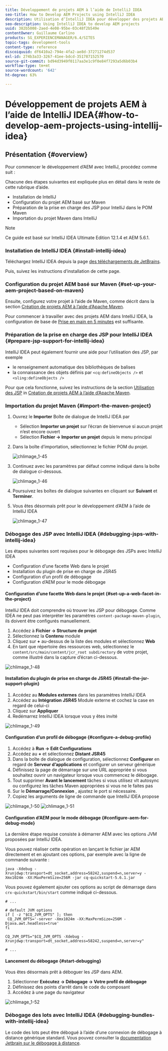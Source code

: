 ```yaml
---
title: Développement de projets AEM à l’aide de IntelliJ IDEA
seo-title: How to Develop AEM Projects using IntelliJ IDEA
description: Utilisation d’IntelliJ IDEA pour développer des projets AEM
seo-description: Using IntelliJ IDEA to develop AEM projects
uuid: 382b5008-2aed-4e08-95be-03c48f2b549e
contentOwner: Guillaume Carlino
products: SG_EXPERIENCEMANAGER/6.4/SITES
topic-tags: development-tools
content-type: reference
discoiquuid: df6410a2-794e-4fa2-ae8d-37271274d537
exl-id: 274b3a33-3267-41ee-bdcd-351787152570
source-git-commit: bd94d3949f0117aa3e1c9f0e84f7293a5d6b03b4
workflow-type: tm+mt
source-wordcount: '642'
ht-degree: 63%

---
```


# Développement de projets AEM à l’aide de IntelliJ IDEA{#how-to-develop-aem-projects-using-intellij-idea}

## Présentation {#overview}

Pour commencer le développement d’AEM avec IntelliJ, procédez comme suit :

Chacune des étapes suivantes est expliquée plus en détail dans le reste de cette rubrique d’aide.

* Installation de IntelliJ
* Configuration du projet AEM basé sur Maven
* Préparation de la prise en charge des JSP pour IntelliJ dans le POM Maven
* Importation du projet Maven dans IntelliJ

>[!NOTE]
>
>Ce guide est basé sur IntelliJ IDEA Ultimate Edition 12.1.4 et AEM 5.6.1.

### Installation de IntelliJ IDEA {#install-intellij-idea}

Téléchargez IntelliJ IDEA depuis la page [des téléchargements de JetBrains](https://www.jetbrains.com/idea/download/index.html).

Puis, suivez les instructions d’installation de cette page.

### Configuration du projet AEM basé sur Maven {#set-up-your-aem-project-based-on-maven}

Ensuite, configurez votre projet à l’aide de Maven, comme décrit dans la section [Création de projets AEM à l’aide d’Apache Maven](/help/sites-developing/ht-projects-maven.md).

Pour commencer à travailler avec des projets AEM dans IntelliJ IDEA, la configuration de base de [Prise en main en 5 minutes](https://maven.apache.org/guides/getting-started/maven-in-five-minutes.html) est suffisante.

### Préparation de la prise en charge des JSP pour IntelliJ IDEA {#prepare-jsp-support-for-intellij-idea}

IntelliJ IDEA peut également fournir une aide pour l’utilisation des JSP, par exemple

* le renseignement automatique des bibliothèques de balises
* la connaissance des objets définis par `<cq:defineObjects />` et `<sling:defineObjects />`

Pour que cela fonctionne, suivez les instructions de la section [Utilisation des JSP](/help/sites-developing/ht-projects-maven.md#how-to-work-with-jsps) in [Création de projets AEM à l’aide d’Apache Maven](/help/sites-developing/ht-projects-maven.md).

### Importation du projet Maven {#import-the-maven-project}

1. Ouvrez le **Importer** Boîte de dialogue de IntelliJ IDEA par

   * Sélection **Importer un projet** sur l’écran de bienvenue si aucun projet n’est encore ouvert
   * Sélection **Fichier -> Importer un projet** depuis le menu principal

1. Dans la boîte d’importation, sélectionnez le fichier POM du projet.

   ![chlimage_1-45](assets/chlimage_1-45.png)

1. Continuez avec les paramètres par défaut comme indiqué dans la boîte de dialogue ci-dessous.

   ![chlimage_1-46](assets/chlimage_1-46.png)

1. Poursuivez les boîtes de dialogue suivantes en cliquant sur **Suivant** et **Terminer**.
1. Vous êtes désormais prêt pour le développement d’AEM à l’aide de IntelliJ IDEA

   ![chlimage_1-47](assets/chlimage_1-47.png)

### Débogage des JSP avec IntelliJ IDEA {#debugging-jsps-with-intellij-idea}

Les étapes suivantes sont requises pour le débogage des JSPs avec IntelliJ IDEA

* Configuration d’une facette Web dans le projet
* Installation du plugin de prise en charge de JSR45
* Configuration d’un profil de débogage
* Configuration d’AEM pour le mode débogage

#### Configuration d’une facette Web dans le projet {#set-up-a-web-facet-in-the-project}

IntelliJ IDEA doit comprendre où trouver les JSP pour débogage. Comme IDEA ne peut pas interpréter les paramètres `content-package-maven-plugin`, ils doivent être configurés manuellement.

1. Accédez à **Fichier -> Structure de projet**
1. Sélectionnez la **Contenu** module
1. Cliquez sur **+** au-dessus de la liste des modules et sélectionnez **Web**
1. En tant que répertoire des ressources web, sélectionnez le `content/src/main/content/jcr_root subdirectory` de votre projet, comme illustré dans la capture d’écran ci-dessous.

![chlimage_1-48](assets/chlimage_1-48.png)

#### Installation du plugin de prise en charge de JSR45 {#install-the-jsr-support-plugin}

1. Accédez au **Modules externes** dans les paramètres IntelliJ IDEA
1. Accédez au **Intégration JSR45** Module externe et cochez la case en regard de celui-ci
1. Cliquez sur **Appliquer**
1. Redémarrez IntelliJ IDEA lorsque vous y êtes invité

![chlimage_1-49](assets/chlimage_1-49.png)

#### Configuration d’un profil de débogage {#configure-a-debug-profile}

1. Accédez à **Run -> Edit Configurations**
1. Accédez au **+** et sélectionnez **Distant JSR45**
1. Dans la boîte de dialogue de configuration, sélectionnez **Configurer** en regard de **Serveur d’applications** et configurer un serveur générique
1. Définissez la page de démarrage sur une URL appropriée si vous souhaitez ouvrir un navigateur lorsque vous commencez le débogage.
1. Tout supprimer **Avant le lancement** tâches si vous utilisez vlt autosync ou configurez les tâches Maven appropriées si vous ne le faites pas
1. Sur le **Démarrage/Connexion** , ajustez le port si nécessaire.
1. Copiez les arguments de ligne de commande que IntelliJ IDEA propose

![chlimage_1-50](assets/chlimage_1-50.png) ![chlimage_1-51](assets/chlimage_1-51.png)

#### Configuration d’AEM pour le mode débogage {#configure-aem-for-debug-mode}

La dernière étape requise consiste à démarrer AEM avec les options JVM proposées par IntelliJ IDEA.

Vous pouvez réaliser cette opération en lançant le fichier jar AEM directement et en ajoutant ces options, par exemple avec la ligne de commande suivante :

`java -Xdebug -Xrunjdwp:transport=dt_socket,address=58242,suspend=n,server=y -Xmx1024m -XX:MaxPermSize=256M -jar cq-quickstart-5.6.1.jar`

Vous pouvez également ajouter ces options au script de démarrage dans `crx-quickstart/bin/start` comme indiqué ci-dessous.

```shell
# ...

# default JVM options
if [ -z "$CQ_JVM_OPTS" ]; then
 CQ_JVM_OPTS='-server -Xmx1024m -XX:MaxPermSize=256M -Djava.awt.headless=true'
fi

CQ_JVM_OPTS="$CQ_JVM_OPTS -Xdebug -Xrunjdwp:transport=dt_socket,address=58242,suspend=n,server=y"

# ...
```

#### Lancement du débogage {#start-debugging}

Vous êtes désormais prêt à déboguer les JSP dans AEM.

1. Sélectionner **Exécutez -> Débogage -> Votre profil de débogage**
1. Définissez des points d’arrêt dans le code du composant
1. Accédez à une page du navigateur

![chlimage_1-52](assets/chlimage_1-52.png)

### Débogage des lots avec IntelliJ IDEA {#debugging-bundles-with-intellij-idea}

Le code des lots peut être débogué à l’aide d’une connexion de débogage à distance générique standard. Vous pouvez consulter la [documentation Jetbrain sur le débogage à distance](https://www.jetbrains.com/idea/webhelp/run-debug-configuration-remote.html).
